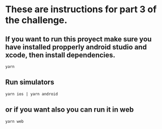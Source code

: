 # These are instructions for part 3 of the challenge.

## If you want to run this proyect make sure you have installed propperly android studio and xcode, then install dependencies.

```
yarn
```

## Run simulators

```
yarn ios | yarn android
```

## or if you want also you can run it in web

```
yarn web
```
